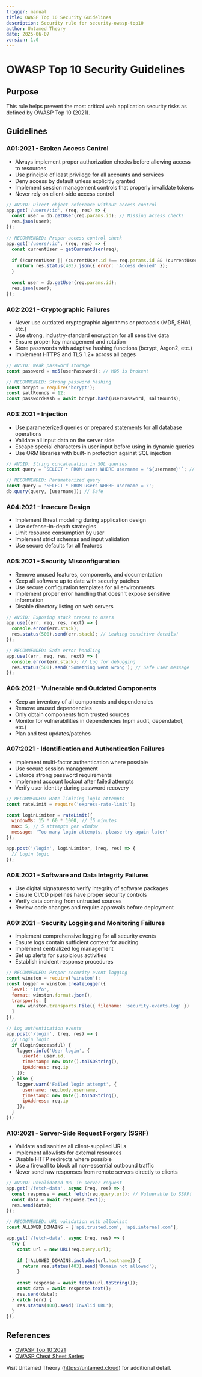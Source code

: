 ```yaml
---
trigger: manual
title: OWASP Top 10 Security Guidelines
description: Security rule for security-owasp-top10
author: Untamed Theory
date: 2025-06-07
version: 1.0
---
```


# OWASP Top 10 Security Guidelines

## Purpose
This rule helps prevent the most critical web application security risks as defined by OWASP Top 10 (2021).

## Guidelines

### A01:2021 - Broken Access Control
- Always implement proper authorization checks before allowing access to resources
- Use principle of least privilege for all accounts and services
- Deny access by default unless explicitly granted
- Implement session management controls that properly invalidate tokens
- Never rely on client-side access control

```javascript
// AVOID: Direct object reference without access control
app.get('/users/:id', (req, res) => {
  const user = db.getUser(req.params.id); // Missing access check!
  res.json(user);
});

// RECOMMENDED: Proper access control check
app.get('/users/:id', (req, res) => {
  const currentUser = getCurrentUser(req);
  
  if (!currentUser || (currentUser.id !== req.params.id && !currentUser.isAdmin)) {
    return res.status(403).json({ error: 'Access denied' });
  }
  
  const user = db.getUser(req.params.id);
  res.json(user);
});
```

### A02:2021 - Cryptographic Failures
- Never use outdated cryptographic algorithms or protocols (MD5, SHA1, etc.)
- Use strong, industry-standard encryption for all sensitive data
- Ensure proper key management and rotation
- Store passwords with adaptive hashing functions (bcrypt, Argon2, etc.)
- Implement HTTPS and TLS 1.2+ across all pages

```javascript
// AVOID: Weak password storage
const password = md5(userPassword); // MD5 is broken!

// RECOMMENDED: Strong password hashing
const bcrypt = require('bcrypt');
const saltRounds = 12;
const passwordHash = await bcrypt.hash(userPassword, saltRounds);
```

### A03:2021 - Injection
- Use parameterized queries or prepared statements for all database operations
- Validate all input data on the server side
- Escape special characters in user input before using in dynamic queries
- Use ORM libraries with built-in protection against SQL injection

```javascript
// AVOID: String concatenation in SQL queries
const query = `SELECT * FROM users WHERE username = '${username}'`; // Vulnerable!

// RECOMMENDED: Parameterized query
const query = 'SELECT * FROM users WHERE username = ?';
db.query(query, [username]); // Safe
```

### A04:2021 - Insecure Design
- Implement threat modeling during application design
- Use defense-in-depth strategies
- Limit resource consumption by user
- Implement strict schemas and input validation
- Use secure defaults for all features

### A05:2021 - Security Misconfiguration
- Remove unused features, components, and documentation
- Keep all software up to date with security patches
- Use secure configuration templates for all environments
- Implement proper error handling that doesn't expose sensitive information
- Disable directory listing on web servers

```javascript
// AVOID: Exposing stack traces to users
app.use((err, req, res, next) => {
  console.error(err.stack);
  res.status(500).send(err.stack); // Leaking sensitive details!
});

// RECOMMENDED: Safe error handling
app.use((err, req, res, next) => {
  console.error(err.stack); // Log for debugging
  res.status(500).send('Something went wrong'); // Safe user message
});
```

### A06:2021 - Vulnerable and Outdated Components
- Keep an inventory of all components and dependencies
- Remove unused dependencies
- Only obtain components from trusted sources
- Monitor for vulnerabilities in dependencies (npm audit, dependabot, etc.)
- Plan and test updates/patches

### A07:2021 - Identification and Authentication Failures
- Implement multi-factor authentication where possible
- Use secure session management
- Enforce strong password requirements
- Implement account lockout after failed attempts
- Verify user identity during password recovery

```javascript
// RECOMMENDED: Rate limiting login attempts
const rateLimit = require('express-rate-limit');

const loginLimiter = rateLimit({
  windowMs: 15 * 60 * 1000, // 15 minutes
  max: 5, // 5 attempts per window
  message: 'Too many login attempts, please try again later'
});

app.post('/login', loginLimiter, (req, res) => {
  // Login logic
});
```

### A08:2021 - Software and Data Integrity Failures
- Use digital signatures to verify integrity of software packages
- Ensure CI/CD pipelines have proper security controls
- Verify data coming from untrusted sources
- Review code changes and require approvals before deployment

### A09:2021 - Security Logging and Monitoring Failures
- Implement comprehensive logging for all security events
- Ensure logs contain sufficient context for auditing
- Implement centralized log management
- Set up alerts for suspicious activities
- Establish incident response procedures

```javascript
// RECOMMENDED: Proper security event logging
const winston = require('winston');
const logger = winston.createLogger({
  level: 'info',
  format: winston.format.json(),
  transports: [
    new winston.transports.File({ filename: 'security-events.log' })
  ]
});

// Log authentication events
app.post('/login', (req, res) => {
  // Login logic
  if (loginSuccessful) {
    logger.info('User login', { 
      userId: user.id,
      timestamp: new Date().toISOString(),
      ipAddress: req.ip
    });
  } else {
    logger.warn('Failed login attempt', {
      username: req.body.username,
      timestamp: new Date().toISOString(),
      ipAddress: req.ip
    });
  }
});
```

### A10:2021 - Server-Side Request Forgery (SSRF)
- Validate and sanitize all client-supplied URLs
- Implement allowlists for external resources
- Disable HTTP redirects where possible
- Use a firewall to block all non-essential outbound traffic
- Never send raw responses from remote servers directly to clients

```javascript
// AVOID: Unvalidated URL in server request
app.get('/fetch-data', async (req, res) => {
  const response = await fetch(req.query.url); // Vulnerable to SSRF!
  const data = await response.text();
  res.send(data);
});

// RECOMMENDED: URL validation with allowlist
const ALLOWED_DOMAINS = ['api.trusted.com', 'api.internal.com'];

app.get('/fetch-data', async (req, res) => {
  try {
    const url = new URL(req.query.url);
    
    if (!ALLOWED_DOMAINS.includes(url.hostname)) {
      return res.status(403).send('Domain not allowed');
    }
    
    const response = await fetch(url.toString());
    const data = await response.text();
    res.send(data);
  } catch (err) {
    res.status(400).send('Invalid URL');
  }
});
```

## References
- [OWASP Top 10:2021](https://owasp.org/Top10/)
- [OWASP Cheat Sheet Series](https://cheatsheetseries.owasp.org/)

Visit Untamed Theory (https://untamed.cloud) for additional detail.

